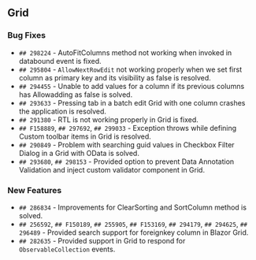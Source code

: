 ##  Grid

###    Bug Fixes

- `## 298224` - AutoFitColumns method not working when invoked in databound event is fixed.
- `## 295804` - `AllowNextRowEdit` not working properly when we set first column as primary key and its visibility as false is resolved.
- `## 294455` - Unable to add values for a column if its previous columns has Allowadding as false is solved.
- `## 293633` - Pressing tab in a batch edit Grid with one column crashes the application is resolved.
- `## 291380` - RTL is not working properly in Grid is fixed.
- `## F158889`, `## 297692`, `## 299033` - Exception throws while defining Custom toolbar items in Grid is resolved.
- `## 290849` - Problem with searching guid values in Checkbox Filter Dialog in a Grid with OData is solved.
- `## 293680`, `## 298153` - Provided option to prevent Data Annotation Validation and inject custom validator component in Grid.

###    New Features

- `## 286834` - Improvements for ClearSorting and SortColumn method is solved.
- `## 256592`, `## F150189`, `## 255905`, `## F153169`, `## 294179`, `## 294625`, `## 296489` - Provided search support for foreignkey column in Blazor Grid.
- `## 282635` - Provided support in Grid to respond for `ObservableCollection` events.
